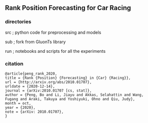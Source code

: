 ## Rank Position Forecasting for Car Racing

### directories

src ; python code for preprocessing and models

sub ; fork from GluonTs library

run ; notebooks and scripts for all the experiments

### citation

	@article{peng_rank_2020,
	title = {Rank {Position} {Forecasting} in {Car} {Racing}},
	url = {http://arxiv.org/abs/2010.01707},
	urldate = {2020-12-14},
	journal = {arXiv:2010.01707 [cs, stat]},
	author = {Peng, Bo and Li, Jiayu and Akkas, Selahattin and Wang, Fugang and Araki, Takuya and Yoshiyuki, Ohno and Qiu, Judy},
	month = oct,
	year = {2020},
	note = {arXiv: 2010.01707},
	}
